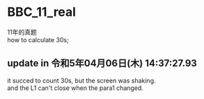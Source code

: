 # BBC_11_real
11年的真题  
how to calculate 30s;
## update in  令和5年04月06日(木) 14:37:27.93
it succed to count 30s, but the screen was shaking.  
and the L1 can't close when the para1 changed. 